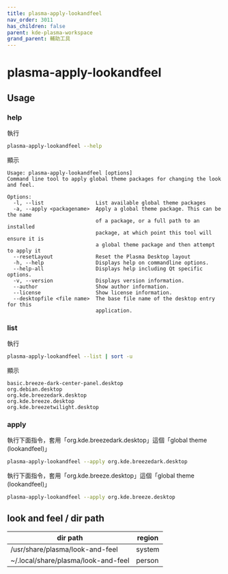 ```yaml
---
title: plasma-apply-lookandfeel
nav_order: 3011
has_children: false
parent: kde-plasma-workspace
grand_parent: 輔助工具
---
```



# plasma-apply-lookandfeel


## Usage

### help

執行

``` sh
plasma-apply-lookandfeel --help
```

顯示

```
Usage: plasma-apply-lookandfeel [options]
Command line tool to apply global theme packages for changing the look and feel.

Options:
  -l, --list                 List available global theme packages
  -a, --apply <packagename>  Apply a global theme package. This can be the name
                             of a package, or a full path to an installed
                             package, at which point this tool will ensure it is
                             a global theme package and then attempt to apply it
  --resetLayout              Reset the Plasma Desktop layout
  -h, --help                 Displays help on commandline options.
  --help-all                 Displays help including Qt specific options.
  -v, --version              Displays version information.
  --author                   Show author information.
  --license                  Show license information.
  --desktopfile <file name>  The base file name of the desktop entry for this
                             application.
```


### list

執行

``` sh
plasma-apply-lookandfeel --list | sort -u
```

顯示

```
basic.breeze-dark-center-panel.desktop
org.debian.desktop
org.kde.breezedark.desktop
org.kde.breeze.desktop
org.kde.breezetwilight.desktop
```


### apply

執行下面指令，套用「org.kde.breezedark.desktop」這個「global theme (lookandfeel)」

``` sh
plasma-apply-lookandfeel --apply org.kde.breezedark.desktop
```

執行下面指令，套用「org.kde.breeze.desktop」這個「global theme (lookandfeel)」


``` sh
plasma-apply-lookandfeel --apply org.kde.breeze.desktop
```


## look and feel / dir path

| dir path | region |
| --- | --- |
| /usr/share/plasma/look-and-feel     | system |
| ~/.local/share/plasma/look-and-feel | person |
